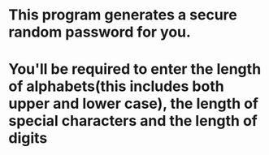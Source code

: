# This program generates a secure random password for you.

# You'll be required to enter the length of alphabets(this includes both upper and lower case), the length of special characters and the length of digits
